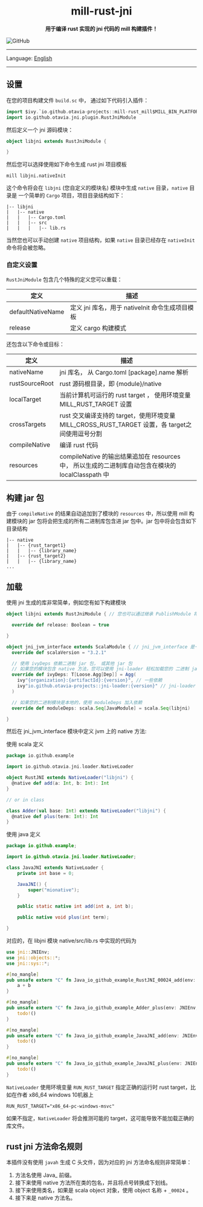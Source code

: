 <div align=center>
</div>
<h1 align=center>mill-rust-jni</h1>

<p align=center ><b>用于编译 rust 实现的 jni 代码的 mill 构建插件！</b></p>

![GitHub](https://img.shields.io/github/license/otavia-projects/mill-rust-jni)

<hr>

Language: [English](./README.md)

<hr>

## 设置

在您的项目构建文件 `build.sc` 中， 通过如下代码引入插件：

```scala
import $ivy.`io.github.otavia-projects::mill-rust_mill$MILL_BIN_PLATFORM:{version}`
import io.github.otavia.jni.plugin.RustJniModule
```

然后定义一个 jni 源码模块：

```scala
object libjni extends RustJniModule {

}
```

然后您可以选择使用如下命令生成 rust jni 项目模板

```shell
mill libjni.nativeInit
```

这个命令将会在 `libjni` (您自定义的模块名) 模块中生成 `native` 目录，`native` 目录是
一个简单的 `Cargo` 项目，项目目录结构如下：

```text
|-- libjni
|   |-- native
|   |   |-- Cargo.toml
|   |   |-- src
|   |   |   |-- lib.rs

```

当然您也可以手动创建 `native` 项目结构，如果 `native` 目录已经存在 `nativeInit`
命令将会被忽略。

### 自定义设置

`RustJniModule` 包含几个特殊的定义您可以重载：

| 定义                | 描述                               |
|-------------------|----------------------------------|
| defaultNativeName | 定义 jni 库名，用于 nativeInit 命令生成项目模板 |
| release           | 定义 cargo 构建模式                    |

还包含以下命令或目标：

| 定义             | 描述                                                                      |
|----------------|-------------------------------------------------------------------------|
| nativeName     | jni 库名， 从 Cargo.toml [package].name 解析                                  |
| rustSourceRoot | rust 源码根目录，即 {module}/native                                            |
| localTarget    | 当前计算机可运行的 rust target ， 使用环境变量 MILL_RUST_TARGET 设置                      |
| crossTargets   | rust 交叉编译支持的 target，使用环境变量 MILL_CROSS_RUST_TARGET 设置，各 target之间使用逗号分割   |
| compileNative  | 编译 rust 代码                                                              |
| resources      | compileNative 的输出结果追加在  resources 中， 所以生成的二进制库自动包含在模块的 localClasspath 中 |

## 构建 jar 包

由于 `compileNative` 的结果自动追加到了模块的 `resources` 中，所以使用 mill 构建模块的 jar
包将会把生成的所有二进制库包含进 jar 包中。jar 包中将会包含如下目录结构

```text
|-- native
|   |-- {rust_target1}
|   |   |-- {library_name}
|   |-- {rust_target2}
|   |   |-- {library_name}
...
```

## 加载

使用 jni 生成的库非常简单，例如您有如下构建模块

```scala
object libjni extends RustJniModule { // 您也可以通过继承 PublishModule 将您的二进制 jar 包发布到 maven 仓库

  override def release: Boolean = true

}

object jni_jvm_interface extends ScalaModule { // jni_jvm_interface 是一个示例名称，您可以设置任何合法的名称
  override def scalaVersion = "3.2.1"

  // 使用 ivyDeps 依赖二进制 jar 包， 或其他 jar 包 
  // 如果您的模块包含 native 方法，您可以使用 jni-loader 轻松加载您的 二进制 jar 包
  override def ivyDeps: T[Loose.Agg[Dep]] = Agg(
    ivy"{organization}:{artifactId}:{version}", // 一些依赖
    ivy"io.github.otavia-projects::jni-loader:{version}" // jni-loader 依赖
  )

  // 如果您的二进制模块是本地的，使用 moduleDeps 加入依赖
  override def moduleDeps: scala.Seq[JavaModule] = scala.Seq(libjni)

}


```

然后在 jni_jvm_interface 模块中定义 jvm 上的 native 方法:

使用 scala 定义

```scala
package io.github.example

import io.github.otavia.jni.loader.NativeLoader

object RustJNI extends NativeLoader("libjni") {
  @native def add(a: Int, b: Int): Int
}

// or in class

class Adder(val base: Int) extends NativeLoader("libjni") {
  @native def plus(term: Int): Int
}
```

使用 java 定义

```java
package io.github.example;

import io.github.otavia.jni.loader.NativeLoader;

class JavaJNI extends NativeLoader {
    private int base = 0;

    JavaJNI() {
        super("mionative");
    }

    public static native int add(int a, int b);

    public native void plus(int term);

}

```

对应的，在 libjni 模块 native/src/lib.rs 中实现的代码为

```rust
use jni::JNIEnv;
use jni::objects::*;
use jni::sys::*;

#[no_mangle]
pub unsafe extern "C" fn Java_io_github_example_RustJNI_00024_add(env: JNIEnv, this: jobject, a: jint, b: jint) -> jint {
    a + b
}

#[no_mangle]
pub unsafe extern "C" fn Java_io_github_example_Adder_plus(env: JNIEnv, this: jobject, term: jint) -> jint {
    todo!()
}

#[no_mangle]
pub unsafe extern "C" fn Java_io_github_example_JavaJNI_add(env: JNIEnv, clz: jclass, a: jint, b: jint) -> jint {
    todo!()
}

#[no_mangle]
pub unsafe extern "C" fn Java_io_github_example_JavaJNI_plus(env: JNIEnv, this: jobject, term: jint) {
    todo!()
}

```

`NativeLoader` 使用环境变量 `RUN_RUST_TARGET` 指定正确的运行时 rust target，比如在作者 x86_64 windows 10机器上

```shell
RUN_RUST_TARGET="x86_64-pc-windows-msvc"
```

如果不指定，`NativeLoader` 将会推测可能的 target，这可能导致不能加载正确的库文件。

## rust jni 方法命名规则

本插件没有使用 `javah` 生成 C 头文件，因为对应的 jni 方法命名规则非常简单：

1. 方法名使用 Java_ 前缀。
2. 接下来使用 native 方法所在类的包名，并且将点号转换成下划线。
3. 接下来使用类名，如果是 scala object 对象，使用 object 名称 + `_00024` 。
4. 接下来是 native 方法名。
